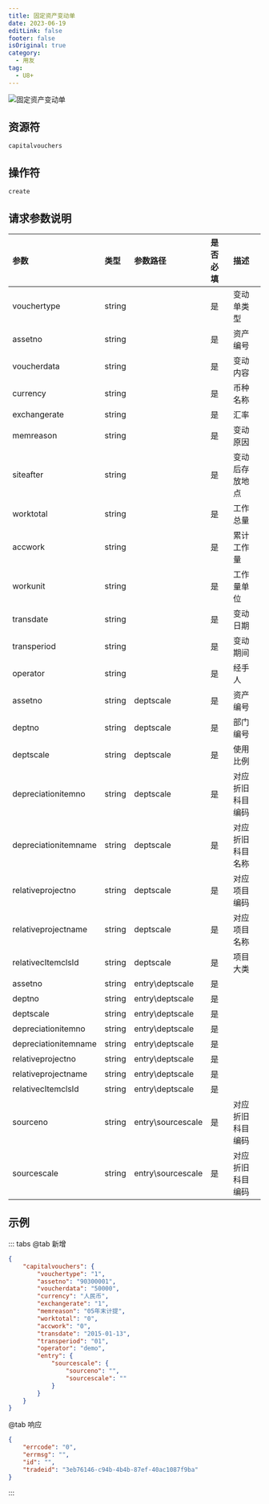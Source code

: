 ```yaml
---
title: 固定资产变动单
date: 2023-06-19
editLink: false
footer: false
isOriginal: true
category:
  - 用友
tag:
  - U8+
---
```


![固定资产变动单](https://nas.ilyl.life:8092/yonyou/u8/fa/capitalvouchers.gif)

## 资源符

`capitalvouchers`
  
## 操作符

`create`

## 请求参数说明

|参数|类型|参数路径|是否必填|描述|
|:-|:-|:-|:-|:-|
|vouchertype|string||是|变动单类型|
|assetno|string||是|资产编号|
|voucherdata|string||是|变动内容|
|currency|string||是|币种名称|
|exchangerate|string||是|汇率|
|memreason|string||是|变动原因|
|siteafter|string||是|变动后存放地点|
|worktotal|string||是|工作总量|
|accwork|string||是|累计工作量|
|workunit|string||是|工作量单位|
|transdate|string||是|变动日期|
|transperiod|string||是|变动期间|
|operator|string||是|经手人|
|assetno|string|deptscale|是|资产编号|
|deptno|string|deptscale|是|部门编号|
|deptscale|string|deptscale|是|使用比例|
|depreciationitemno|string|deptscale|是|对应折旧科目编码|
|depreciationitemname|string|deptscale|是|对应折旧科目名称|
|relativeprojectno|string|deptscale|是|对应项目编码|
|relativeprojectname|string|deptscale|是|对应项目名称|
|relativecItemclsId|string|deptscale|是|项目大类|
|assetno|string|entry\deptscale|是||
|deptno|string|entry\deptscale|是||
|deptscale|string|entry\deptscale|是||
|depreciationitemno|string|entry\deptscale|是||
|depreciationitemname|string|entry\deptscale|是||
|relativeprojectno|string|entry\deptscale|是||
|relativeprojectname|string|entry\deptscale|是||
|relativecItemclsId|string|entry\deptscale|是||
|sourceno|string|entry\sourcescale|是|对应折旧科目编码|
|sourcescale|string|entry\sourcescale|是|对应折旧科目编码|

## 示例

::: tabs
@tab 新增

```json
{
    "capitalvouchers": {
        "vouchertype": "1",
        "assetno": "90300001",
        "voucherdata": "50000",
        "currency": "人民币",
        "exchangerate": "1",
        "memreason": "05年末计提",
        "worktotal": "0",
        "accwork": "0",
        "transdate": "2015-01-13",
        "transperiod": "01",
        "operator": "demo",
        "entry": {
            "sourcescale": {
                "sourceno": "",
                "sourcescale": ""
            }
        }
    }
}
```

@tab 响应

```json
{
    "errcode": "0",
    "errmsg": "",
    "id": "",
    "tradeid": "3eb76146-c94b-4b4b-87ef-40ac1087f9ba"
}
```

:::
